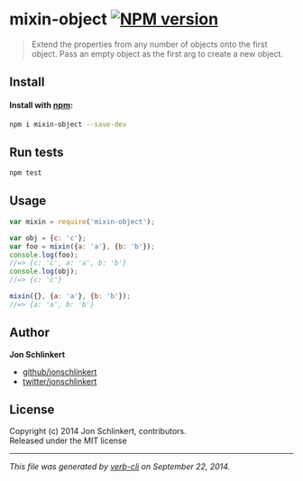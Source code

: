 # mixin-object [![NPM version](https://badge.fury.io/js/mixin-object.svg)](http://badge.fury.io/js/mixin-object)

> Extend the properties from any number of objects onto the first object. Pass an empty object as the first arg to create a new object.

## Install
#### Install with [npm](npmjs.org):

```bash
npm i mixin-object --save-dev
```

## Run tests

```bash
npm test
```

## Usage

```js
var mixin = require('mixin-object');

var obj = {c: 'c'};
var foo = mixin({a: 'a'}, {b: 'b'});
console.log(foo);
//=> {c: 'c', a: 'a', b: 'b'}
console.log(obj);
//=> {c: 'c'}

mixin({}, {a: 'a'}, {b: 'b'});
//=> {a: 'a', b: 'b'}
```

## Author

**Jon Schlinkert**
 
+ [github/jonschlinkert](https://github.com/jonschlinkert)
+ [twitter/jonschlinkert](http://twitter.com/jonschlinkert) 

## License
Copyright (c) 2014 Jon Schlinkert, contributors.  
Released under the MIT license

***

_This file was generated by [verb-cli](https://github.com/assemble/verb-cli) on September 22, 2014._